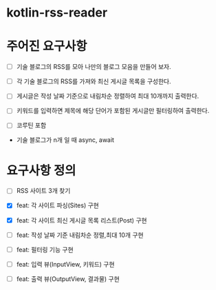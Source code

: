 # kotlin-rss-reader

# 주어진 요구사항
- [ ] 기술 블로그의 RSS를 모아 나만의 블로그 모음을 만들어 보자.
- [ ] 각 기술 블로그의 RSS를 가져와 최신 게시글 목록을 구성한다.
- [ ] 게시글은 작성 날짜 기준으로 내림차순 정렬하여 최대 10개까지 출력한다.
- [ ] 키워드를 입력하면 제목에 해당 단어가 포함된 게시글만 필터링하여 출력한다.

- [ ] 코루틴 포함
- 기술 블로그가 n개 일 때 async, await

# 요구사항 정의
- [ ] RSS 사이트 3개 찾기

- [x] feat: 각 사이트 파싱(Sites) 구현
- [x] feat: 각 사이트 최신 게시글 목록 리스트(Post) 구현
- [ ] feat: 작성 날짜 기준 내림차순 정렬,최대 10개 구현
- [ ] feat: 필터링 기능 구현
- [ ] feat: 입력 뷰(InputView, 키워드) 구현
- [ ] feat: 출력 뷰(OutputView, 결과물) 구현